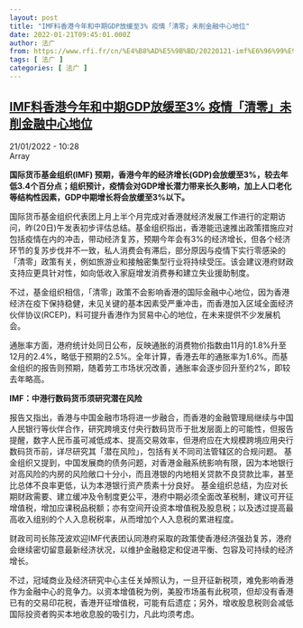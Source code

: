 ```yaml
---
layout: post
title: "IMF料香港今年和中期GDP放缓至3% 疫情「清零」未削金融中心地位"
date: 2022-01-21T09:45:01.000Z
author: 法广
from: https://www.rfi.fr/cn/%E4%B8%AD%E5%9B%BD/20220121-imf%E6%96%99%E9%A6%99%E6%B8%AF%E4%BB%8A%E5%B9%B4%E5%92%8C%E4%B8%AD%E6%9C%9Fgdp%E6%94%BE%E7%BC%93%E8%87%B33-%E7%96%AB%E6%83%85-%E6%B8%85%E9%9B%B6-%E6%9C%AA%E5%89%8A%E9%87%91%E8%9E%8D%E4%B8%AD%E5%BF%83%E5%9C%B0%E4%BD%8D
tags: [ 法广 ]
categories: [ 法广 ]
---
```

<!--1642758301000-->
[IMF料香港今年和中期GDP放缓至3% 疫情「清零」未削金融中心地位](https://www.rfi.fr/cn/%E4%B8%AD%E5%9B%BD/20220121-imf%E6%96%99%E9%A6%99%E6%B8%AF%E4%BB%8A%E5%B9%B4%E5%92%8C%E4%B8%AD%E6%9C%9Fgdp%E6%94%BE%E7%BC%93%E8%87%B33-%E7%96%AB%E6%83%85-%E6%B8%85%E9%9B%B6-%E6%9C%AA%E5%89%8A%E9%87%91%E8%9E%8D%E4%B8%AD%E5%BF%83%E5%9C%B0%E4%BD%8D)
------

<div>
<div>21/01/2022 - 10:28</div>Array<p><strong>                    国际货币基金组织(IMF) 预期，香港今年的经济增长(GDP)会放缓至3%，较去年低3.4个百分点；组织预计，疫情会对GDP增长潜力带来长久影响，加上人口老化等结构性因素，GDP中期增长将会放缓至3%以下。                </strong></p><div >                    <p>国际货币基金组织代表团上月上半个月完成对香港就经济发展工作进行的定期访问，昨(20日)午发表初步评估总结。基金组织指出，香港能迅速推出政策措施应对包括疫情在内的冲击，带动经济复苏，预期今年会有3%的经济增长，但各个经济环节的复苏步伐并不一致，私人消费会有滞后，部分原因与疫情下实行零感染的「清零」政策有关，例如旅游业和接触密集型行业将持续受压。该会建议港府财政支持应更具针对性，如向低收入家庭增发消费券和建立失业援助制度。</p><p>不过，基金组织相信，「清零」政策不会影响香港的国际金融中心地位，因为香港经济在疫下保持稳健，未见关键的基本因素受严重冲击，而香港加入区域全面经济伙伴协议(RCEP)，料可提升香港作为贸易中心的地位，在未来提供不少发展机会。</p><p>通胀率方面，港府统计处同日公布，反映通胀的消费物价指数由11月的1.8%升至12月的2.4%，略低于预期的2.5%。全年计算，香港去年的通胀率为1.6%。而基金组织的报告则预期，随着劳工市场状况改善，通胀率会逐步回升至约2%，即较去年略高。</p><p><strong>IMF：中港行数码货币须研究潜在风险</strong></p><p>报告又指出，香港与中国金融市场将进一步融合，而香港的金融管理局继续与中国人民银行等伙伴合作，研究跨境支付央行数码货币于批发层面上的可能性，但报告提醒，数字人民币虽可减低成本、提高交易效率，但港府应在大规模跨境应用央行数码货币前，详尽研究其「潜在风险」，包括有关不同司法管辖区的合规问题。 基金组织又提到，中国发展商的债务问题，对香港金融系统影响有限，因为本地银行对高风险的内房的风险敞口十分小，而且港银的内地相关贷款不良贷款比率，甚至比总体不良率更低，认为本港银行资产质素十分良好。 基金组织总结，为应对长期财政需要、建立缓冲及令制度更公平，港府中期必须全面改革税制，建议可开征增值税，增加应课税品税额；亦有空间开设资本增值税及股息税；以及透过提高最高收入组别的个人入息税税率，从而增加个人入息税的累进程度。</p><p>财政司司长陈茂波欢迎IMF代表团认同港府采取的政策使香港经济强劲复苏，港府会继续密切留意最新经济状况，以维护金融稳定和促进平衡、包容及可持续的经济增长。</p><p>不过，冠域商业及经济研究中心主任关焯照认为，一旦开征新税项，难免影响香港作为金融中心的竞争力。以资本增值税为例，美股市场虽有此税项，但却没有香港已有的交易印花税，香港开征增值税，可能有后遗症；另外，增收股息税则会减低国际投资者购买本地收息股的吸引力，凡此均须考虑。</p>                                            <div data-selfpromo-newsletter>    </div>    <div data-selfpromo-app>    </div>                </div>
</div>
